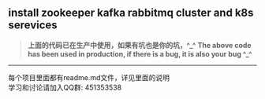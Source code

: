 ## **install zookeeper kafka rabbitmq cluster and k8s serevices** ##
>**上面的代码已在生产中使用，如果有坑也是你的坑，^_^**
>**The above code has been used in production, if there is a bug, it is also your bug ^_^**
---
每个项目里面都有readme.md文件，详见里面的说明    
学习和讨论请加入QQ群: 451353538
